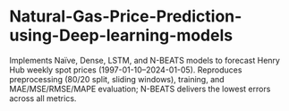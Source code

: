 # Natural-Gas-Price-Prediction-using-Deep-learning-models
Implements Naïve, Dense, LSTM, and N-BEATS models to forecast Henry Hub weekly spot prices (1997-01-10–2024-01-05). Reproduces preprocessing (80/20 split, sliding windows), training, and MAE/MSE/RMSE/MAPE evaluation; N-BEATS delivers the lowest errors across all metrics.
